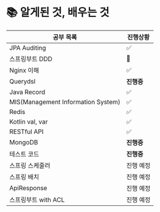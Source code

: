 # 📚 알게된 것, 배우는 것
| 공부 목록                                    | 진행상황    
| ------------------------------------------ | ----------- |
| JPA Auditing                            | ✅ |
| 스프링부트 DDD                          | 🔺 |
| Nginx 이해                      | ✅ |
| Querydsl                      | **진행중** |
| Java Record                     | ✅ |
| MIS(Management Information System)                   | ✅ |
| Redis                  | ✅ |
| Kotlin val, var                  | ✅ |
| RESTful API                    | ✅ |
| MongoDB                   | **진행중** |
| 테스트 코드                  | **진행중** |
| 스프링 스케줄러                    | 진행 예정 |
| 스프링 배치              | 진행 예정 |
| ApiResponse                    | 진행 예정 |
| 스프링부트 with ACL                      | 진행 예정 |

<!-- ✅, **진행중**, 🔺, 진행 예정 4개로 진행현황 표시 -->